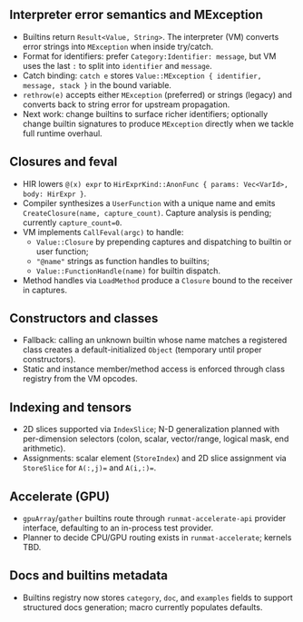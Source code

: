 Interpreter error semantics and MException
----------------------------------------

- Builtins return `Result<Value, String>`. The interpreter (VM) converts error strings into `MException` when inside try/catch.
- Format for identifiers: prefer `Category:Identifier: message`, but VM uses the last `:` to split into `identifier` and `message`.
- Catch binding: `catch e` stores `Value::MException { identifier, message, stack }` in the bound variable.
- `rethrow(e)` accepts either `MException` (preferred) or strings (legacy) and converts back to string error for upstream propagation.
- Next work: change builtins to surface richer identifiers; optionally change builtin signatures to produce `MException` directly when we tackle full runtime overhaul.

Closures and feval
------------------

- HIR lowers `@(x) expr` to `HirExprKind::AnonFunc { params: Vec<VarId>, body: HirExpr }`.
- Compiler synthesizes a `UserFunction` with a unique name and emits `CreateClosure(name, capture_count)`. Capture analysis is pending; currently `capture_count=0`.
- VM implements `CallFeval(argc)` to handle:
  - `Value::Closure` by prepending captures and dispatching to builtin or user function; 
  - `"@name"` strings as function handles to builtins; 
  - `Value::FunctionHandle(name)` for builtin dispatch.
- Method handles via `LoadMethod` produce a `Closure` bound to the receiver in captures.

Constructors and classes
------------------------

- Fallback: calling an unknown builtin whose name matches a registered class creates a default-initialized `Object` (temporary until proper constructors).
- Static and instance member/method access is enforced through class registry from the VM opcodes.

Indexing and tensors
--------------------

- 2D slices supported via `IndexSlice`; N-D generalization planned with per-dimension selectors (colon, scalar, vector/range, logical mask, end arithmetic).
- Assignments: scalar element (`StoreIndex`) and 2D slice assignment via `StoreSlice` for `A(:,j)=` and `A(i,:)=`.

Accelerate (GPU)
----------------

- `gpuArray`/`gather` builtins route through `runmat-accelerate-api` provider interface, defaulting to an in-process test provider.
- Planner to decide CPU/GPU routing exists in `runmat-accelerate`; kernels TBD.

Docs and builtins metadata
--------------------------

- Builtins registry now stores `category`, `doc`, and `examples` fields to support structured docs generation; macro currently populates defaults.


